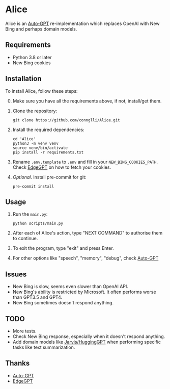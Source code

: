 # Alice

Alice is an [Auto-GPT](https://github.com/Torantulino/Auto-GPT) re-implementation which replaces OpenAI with New Bing and perhaps domain models.


## Requirements

- Python 3.8 or later
- New Bing cookies


## Installation

To install Alice, follow these steps:

0. Make sure you have all the requirements above, if not, install/get them.

1. Clone the repository:

   ```
   git clone https://github.com/connglli/Alice.git
   ```

2. Install the required dependencies:

   ```
   cd 'Alice'
   python3 -m venv venv
   source venv/bin/activate
   pip install -r requirements.txt
   ```

3. Rename `.env.template` to `.env` and fill in your `NEW_BING_COOKIES_PATH`. Check [EdgeGPT](https://github.com/acheong08/EdgeGPT) on how to fetch your cookies.

4. *Optional*. Install pre-commit for git:

   ```
   pre-commit install
   ```

## Usage

1. Run the `main.py`:

   ```
   python scripts/main.py
   ```

2. After each of Alice's action, type "NEXT COMMAND" to authorise them to continue.

3. To exit the program, type "exit" and press Enter.

4. For other options like "speech", "memory", "debug", check [Auto-GPT](https://github.com/Torantulino/Auto-GPT)


## Issues

- New Bing is slow, seems even slower than OpenAI API.
- New Bing's ability is restricted by Microsoft. It often performs worse than GPT3.5 and GPT4.
- New Bing sometimes doesn't respond anything.


## TODO

- More tests.
- Check New Bing response, especially when it doesn't respond anything.
- Add domain models like [Jarvis/HuggingGPT](https://github.com/microsoft/JARVIS/blob/main/CITATION.cff) when performing specific tasks like text summarization.


## Thanks

- [Auto-GPT](https://github.com/Torantulino/Auto-GPT)
- [EdgeGPT](https://github.com/acheong08/EdgeGPT)
